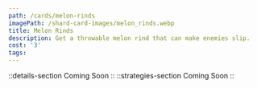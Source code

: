 ```yaml
---
path: /cards/melon-rinds
imagePath: /shard-card-images/melon_rinds.webp
title: Melon Rinds
description: Get a throwable melon rind that can make enemies slip.
cost: '3'
tags:
---
```

::details-section
Coming Soon
::
::strategies-section
Coming Soon
::